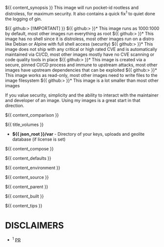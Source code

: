 ${{ content_synopsis }} This image will run pocket-id rootless and distroless, for maximum security. It also contains a quick fix<sup>1</sup> to quiet done the logging of gin.

${{ github:> [!IMPORTANT] }}
${{ github:> }}* This image runs as 1000:1000 by default, most other images run everything as root
${{ github:> }}* This image has no shell since it is distroless, most other images run on a distro like Debian or Alpine with full shell access (security)
${{ github:> }}* This image does not ship with any critical or high rated CVE and is automatically maintained via CI/CD, most other images mostly have no CVE scanning or code quality tools in place
${{ github:> }}* This image is created via a secure, pinned CI/CD process and immune to upstream attacks, most other images have upstream dependencies that can be exploited
${{ github:> }}* This image works as read-only, most other images need to write files to the image filesystem
${{ github:> }}* This image is a lot smaller than most other images

If you value security, simplicity and the ability to interact with the maintainer and developer of an image. Using my images is a great start in that direction.

${{ content_comparison }}

${{ title_volumes }}
* **${{ json_root }}/var** - Directory of your keys, uploads and geolite database (if license is set)

${{ content_compose }}

${{ content_defaults }}

${{ content_environment }}

${{ content_source }}

${{ content_parent }}

${{ content_built }}

${{ content_tips }}

# DISCLAIMERS
* <sup>1</sup> [PR](https://github.com/pocket-id/pocket-id/pull/679)